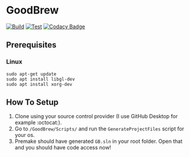 # GoodBrew

[![Build](https://github.com/TrashCoder94/GoodBrew/actions/workflows/build.yml/badge.svg)](https://github.com/TrashCoder94/GoodBrew/actions/workflows/build.yml)
[![Test](https://github.com/TrashCoder94/GoodBrew/actions/workflows/test.yml/badge.svg)](https://github.com/TrashCoder94/GoodBrew/actions/workflows/test.yml)
[![Codacy Badge](https://app.codacy.com/project/badge/Grade/1640b63da8a1499a8ab98a72cb31c560)](https://www.codacy.com/gh/TrashCoder94/GoodBrew/dashboard?utm_source=github.com&amp;utm_medium=referral&amp;utm_content=TrashCoder94/GoodBrew&amp;utm_campaign=Badge_Grade)

## Prerequisites

### Linux
```
sudo apt-get update
sudo apt install libgl-dev
sudo apt install xorg-dev
```

## How To Setup

1. Clone using your source control provider (I use GitHub Desktop for example :octocat:).
2. Go to `/GoodBrew/Scripts/` and run the `GenerateProjectFiles` script for your os.
3. Premake should have generated `GB.sln` in your root folder. Open that and you should have code access now!
